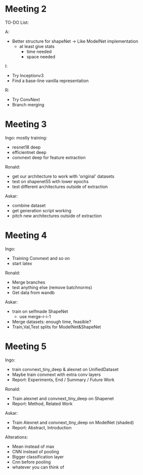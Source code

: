 # Meeting 2

TO-DO List:

A:
- Better structure for shapeNet -> Like ModelNet implementation
  - at least give stats
    - time needed
    - space needed

I:
- Try Inceptionv3
- Find a base-line vanilla representation

R:
- Try ConvNext
- Branch merging

# Meeting 3
Ingo: mostly training:
- resnet18 deep
- efficientnet deep
- convnext deep for feature extraction

Ronald:
- get our architecture to work with 'original' datasets
- test on shapenet55 with lower epochs
- test different architectures outside of extraction

Askar:
- combine dataset
- get generation script working
- pitch new architectures outside of extraction

# Meeting 4
Ingo:
- Training Convnext and so on
- start latex

Ronald:
- Merge branches
- test anything else (remove batchnorms)
- Get data from wandb

Askar:
- train on selfmade ShapeNet
    - use merge-r-i-1
- Merge datasets: enough time, feasible?
- Train,Val,Test splits for ModelNet&ShapeNet

# Meeting 5
Ingo:
- train convnext_tiny_deep & alexnet on UnifiedDataset
- Maybe train convnext with extra conv layers
- Report: Experiments, End / Summary / Future Work

Ronald:
- Train alexnet and convnext_tiny_deep on Shapenet
- Report: Method, Related Work

Askar:
- Train Alexnet and convnext_tiny_deep on ModelNet (shaded)
- Report: Abstract, Introduction

Alterations:
- Mean instead of max
- CNN instead of pooling
- Bigger classification layer
- Cnn before pooling
- whatever you can think of